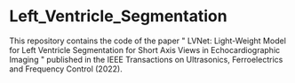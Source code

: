 # Left_Ventricle_Segmentation

This repository contains the code of the paper " LVNet: Light-Weight Model for Left Ventricle Segmentation for Short Axis Views in Echocardiographic Imaging " published in the IEEE Transactions on Ultrasonics, Ferroelectrics and Frequency Control (2022).
